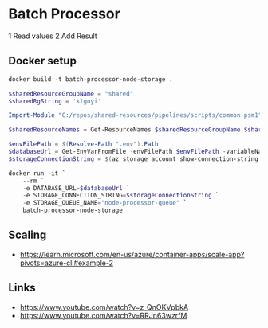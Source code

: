 # Batch Processor

1 Read values
2 Add Result

## Docker setup

```powershell
docker build -t batch-processor-node-storage .
```

```powershell
$sharedResourceGroupName = "shared"
$sharedRgString = 'klgoyi'

Import-Module "C:/repos/shared-resources/pipelines/scripts/common.psm1" -Force

$sharedResourceNames = Get-ResourceNames $sharedResourceGroupName $sharedRgString

$envFilePath = $(Resolve-Path ".env").Path
$databaseUrl = Get-EnvVarFromFile -envFilePath $envFilePath -variableName 'DATABASE_URL'
$storageConnectionString = $(az storage account show-connection-string -g $sharedResourceGroupName -n $sharedResourceNames.storageAccount --query "connectionString" -o tsv)

docker run -it `
    --rm `
    -e DATABASE_URL=$databaseUrl `
    -e STORAGE_CONNECTION_STRING=$storageConnectionString `
    -e STORAGE_QUEUE_NAME="node-processor-queue" `
    batch-processor-node-storage
```

## Scaling

- <https://learn.microsoft.com/en-us/azure/container-apps/scale-app?pivots=azure-cli#example-2>

## Links

- <https://www.youtube.com/watch?v=z_QnOKVpbkA>
- <https://www.youtube.com/watch?v=RRJn63wzrfM>
